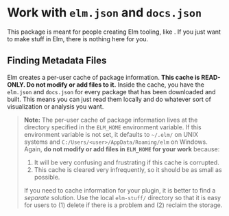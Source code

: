 # Work with `elm.json` and `docs.json`

This package is meant for people creating Elm tooling, like . If you just want to make stuff in Elm, there is nothing here for you.


## Finding Metadata Files

Elm creates a per-user cache of package information. **This cache is READ-ONLY. Do not modify or add files to it.** Inside the cache, you have the `elm.json` and `docs.json` for every package that has been downloaded and built. This means you can just read them locally and do whatever sort of visualization or analysis you want.

> **Note:** The per-user cache of package information lives at the directory specified in the `ELM_HOME` environment variable. If this environment variable is not set, it defaults to  `~/.elm/` on UNIX systems and `C:/Users/<user>/AppData/Roaming/elm` on Windows. Again, **do not modify or add files in `ELM_HOME` for your work** because:
>
>  1. It will be very confusing and frustrating if this cache is corrupted.
>  2. This cache is cleared very infrequently, so it should be as small as possible.
>
> If you need to cache information for your plugin, it is better to find a *separate* solution. Use the local `elm-stuff/` directory so that it is easy for users to (1) delete if there is a problem and (2) reclaim the storage.